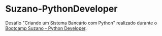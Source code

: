 # Suzano-PythonDeveloper

Desafio "Criando um Sistema Bancário com Python"  realizado durante o [Bootcamp Suzano - Python Developer](https://www.dio.me/bootcamp/suzano-python-developer).
